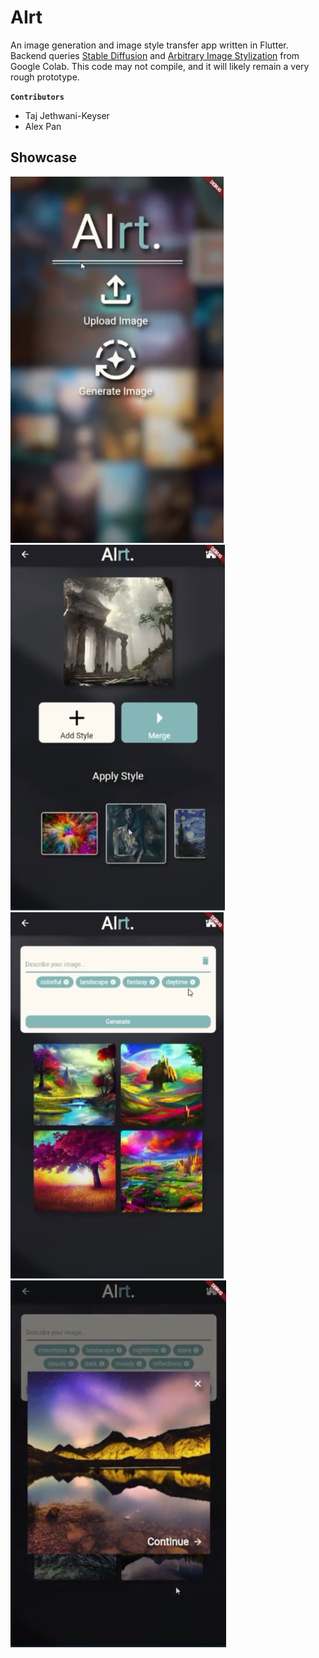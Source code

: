 # AIrt

An image generation and image style transfer app written in Flutter. Backend queries [Stable Diffusion](https://huggingface.co/runwayml/stable-diffusion-v1-5) and [Arbitrary Image Stylization](https://tfhub.dev/google/magenta/arbitrary-image-stylization-v1-256/2) from Google Colab. This code may not compile, and it will likely remain a very rough prototype.

**`Contributors`**
 - Taj Jethwani-Keyser
 - Alex Pan

## Showcase
![Login page](https://github.com/Wolfiej-k/airt/blob/main/showcase/showcase_1.png)
![Style page](https://github.com/Wolfiej-k/airt/blob/main/showcase/showcase_2.png)
![Generate page](https://github.com/Wolfiej-k/airt/blob/main/showcase/showcase_3.png)
![Image example](https://github.com/Wolfiej-k/airt/blob/main/showcase/showcase_4.png)
